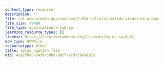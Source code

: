 ```yaml
---
content_type: resource
description: ''
file: /ol-ocw-studio-app/courses/3-054-cellular-solids-structure-properties-and-applications-spring-2015/4ce1fba5543b50bd9acfa797c9e6e169_WiFahA1iAv4.vtt
file_size: 79489
file_type: application/x-subrip
learning_resource_types: []
license: https://creativecommons.org/licenses/by-nc-sa/4.0/
ocw_type: OCWFile
resourcetype: Other
title: 3play caption file
uid: 4ce1fba5-543b-50bd-9acf-a797c9e6e169
---
```

